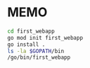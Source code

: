 # MEMO

```bash
cd first_webapp
go mod init first_webapp
go install .
ls -la $GOPATH/bin
/go/bin/first_webapp
```
